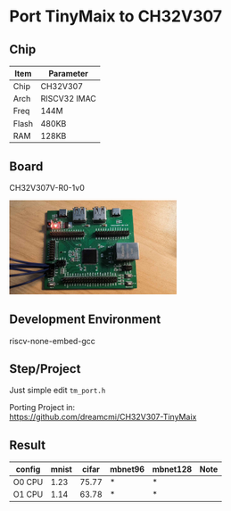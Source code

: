 # Port TinyMaix to CH32V307

## Chip

| Item  | Parameter    |
| ----- | ------------ |
| Chip  | CH32V307     |
| Arch  | RISCV32 IMAC |
| Freq  | 144M         |
| Flash | 480KB        |
| RAM   | 128KB        |

## Board

CH32V307V-R0-1v0

<a href="assets/CH32V307VCT6.png"><img width=300 src="assets/CH32V307VCT6.JPG"/></a>

## Development Environment

riscv-none-embed-gcc

## Step/Project

Just simple edit `tm_port.h`

Porting Project in:   
https://github.com/dreamcmi/CH32V307-TinyMaix

## Result

| config | mnist | cifar | mbnet96 | mbnet128 | Note |
| ------ | ----- | ----- | ------- | -------- | ---- |
| O0 CPU | 1.23  | 75.77 | *       | *        |      |
| O1 CPU | 1.14  | 63.78 | *       | *        |      |

